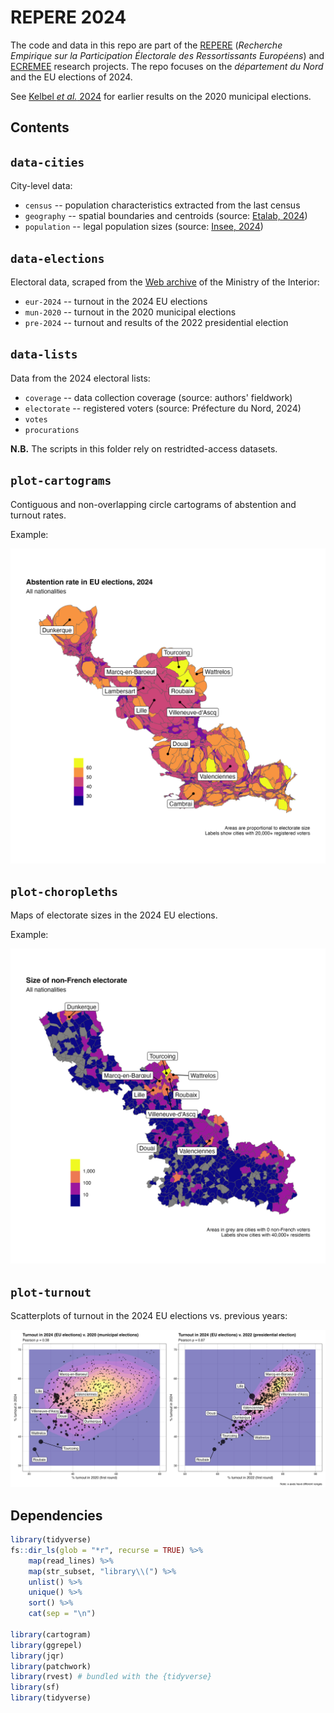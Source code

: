 # REPERE 2024

The code and data in this repo are part of the [REPERE][repere] (_Recherche Empirique sur la Participation Électorale des Ressortissants Européens_) and [ECREMEE][ecremee] research projects. The repo focuses on the _département du Nord_ and the EU elections of 2024.

[repere]: https://sms.univ-tlse2.fr/accueil-sms/la-recherche/operations-structurantes/repere-recherche-empirique-sur-la-participation-electorale-des-ressortissants-europeens
[ecremee]: https://anr.fr/Project-ANR-22-CE41-0006

See [Kelbel _et al._ 2024][pag24] for earlier results on the 2020 municipal elections.

[pag24]: https://doi.org/10.17645/pag.7507

## Contents

## `data-cities`

City-level data:

- `census` -- population characteristics extracted from the last census
- `geography` -- spatial boundaries and centroids (source: [Etalab, 2024][geo])
- `population` -- legal population sizes (source: [Insee, 2024][legal-pop])

[geo]: https://geo.api.gouv.fr/
[legal-pop]: https://www.insee.fr/fr/statistiques/7739582

## `data-elections`

Electoral data, scraped from the [Web archive][elections] of the Ministry of the Interior:

- `eur-2024` -- turnout in the 2024 EU elections
- `mun-2020` -- turnout in the 2020 municipal elections
- `pre-2024` -- turnout and results of the 2022 presidential election

[elections]: https://www.archives-resultats-elections.interieur.gouv.fr/

## `data-lists`

Data from the 2024 electoral lists:

- `coverage` -- data collection coverage (source: authors' fieldwork)
- `electorate` -- registered voters (source: Préfecture du Nord, 2024)
- `votes`
- `procurations`

__N.B.__ The scripts in this folder rely on restridted-access datasets.

## `plot-cartograms`

Contiguous and non-overlapping circle cartograms of abstention and turnout rates.

Example:

![](plot-cartograms/cartogram-pct_abs-eur24.jpg)

## `plot-choropleths`

Maps of electorate sizes in the 2024 EU elections.

Example:

![](plot-choropleths/choropleth-n_eur.jpg)

## `plot-turnout`

Scatterplots of turnout in the 2024 EU elections vs. previous years:

![](plot-turnout/plot-turnout.jpg)

## Dependencies

```r
library(tidyverse)
fs::dir_ls(glob = "*r", recurse = TRUE) %>% 
    map(read_lines) %>% 
    map(str_subset, "library\\(") %>% 
    unlist() %>% 
    unique() %>% 
    sort() %>% 
    cat(sep = "\n")
    
library(cartogram)
library(ggrepel)
library(jqr)
library(patchwork)
library(rvest) # bundled with the {tidyverse}
library(sf)
library(tidyverse)
```
